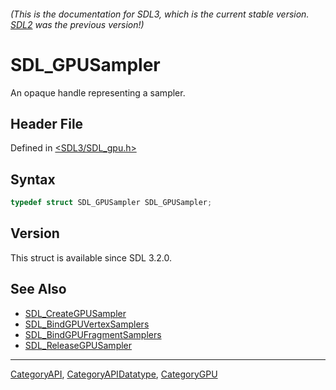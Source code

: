 ###### (This is the documentation for SDL3, which is the current stable version. [SDL2](https://wiki.libsdl.org/SDL2/) was the previous version!)
# SDL_GPUSampler

An opaque handle representing a sampler.

## Header File

Defined in [<SDL3/SDL_gpu.h>](https://github.com/libsdl-org/SDL/blob/main/include/SDL3/SDL_gpu.h)

## Syntax

```c
typedef struct SDL_GPUSampler SDL_GPUSampler;
```

## Version

This struct is available since SDL 3.2.0.

## See Also

- [SDL_CreateGPUSampler](SDL_CreateGPUSampler)
- [SDL_BindGPUVertexSamplers](SDL_BindGPUVertexSamplers)
- [SDL_BindGPUFragmentSamplers](SDL_BindGPUFragmentSamplers)
- [SDL_ReleaseGPUSampler](SDL_ReleaseGPUSampler)

----
[CategoryAPI](CategoryAPI), [CategoryAPIDatatype](CategoryAPIDatatype), [CategoryGPU](CategoryGPU)

